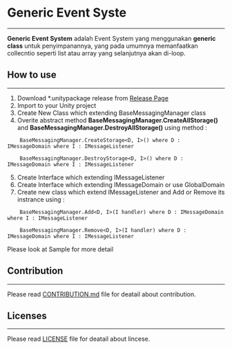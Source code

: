 # Generic Event Syste 
------
**Generic Event System** adalah Event System yang menggunakan **generic class** untuk penyimpanannya, 
yang pada umumnya memanfaatkan collecntio seperti list atau array yang selanjutnya akan di-loop.

## How to use
------
1. Download *.unitypackage release from [Release Page](../../releases)
2. Import to your Unity project
3. Create New Class which extending BaseMessagingManager class
4. Overite abstract method **BaseMessagingManager.CreateAllStorage()** and **BaseMessagingManager.DestroyAllStorage()** using method :
```
	BaseMessagingManager.CreateStorage<D, I>() where D : IMessageDomain where I : IMessageListener
	
	BaseMessagingManager.DestroyStorage<D, I>() where D : IMessageDomain where I : IMessageListener
```
5. Create Interface which extending IMessageListener
6. Create Interface which extending IMessageDomain or use GlobalDomain
7. Create new class which extend IMessageListener and Add or Remove its instrance using :

```
	BaseMessagingManager.Add<D, I>(I handler) where D : IMessageDomain where I : IMessageListener
	
	BaseMessagingManager.Remove<D, I>(I handler) where D : IMessageDomain where I : IMessageListener
```

Please look at Sample for more detail 

## Contribution
------
Please read [CONTRIBUTION.md](./CONTRIBUTION.md) file for deatail about contribution.

## Licenses
------
Please read [LICENSE](./LICENSE) file for deatail about lincese.

